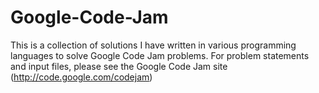 # Google-Code-Jam
This is a collection of solutions I have written in various programming languages to solve Google Code Jam problems. For problem statements and input files, please see the Google Code Jam site (http://code.google.com/codejam)
